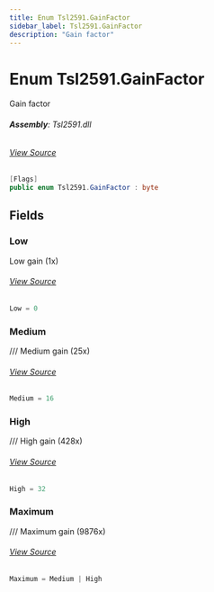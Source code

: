 ```yaml
---
title: Enum Tsl2591.GainFactor
sidebar_label: Tsl2591.GainFactor
description: "Gain factor"
---
```

# Enum Tsl2591.GainFactor
Gain factor

###### **Assembly**: Tsl2591.dll
###### [View Source](https://github.com/WildernessLabs/Meadow.Foundation.git/blob/develop/Source/Meadow.Foundation.Peripherals/Sensors.Light.Tsl2591/Driver/Tsl2591.Enums.cs#L84)
```csharp title="Declaration"
[Flags]
public enum Tsl2591.GainFactor : byte
```
## Fields
### Low
Low gain (1x)
###### [View Source](https://github.com/WildernessLabs/Meadow.Foundation.git/blob/develop/Source/Meadow.Foundation.Peripherals/Sensors.Light.Tsl2591/Driver/Tsl2591.Enums.cs#L90)
```csharp title="Declaration"
Low = 0
```
### Medium
/// Medium gain (25x)
###### [View Source](https://github.com/WildernessLabs/Meadow.Foundation.git/blob/develop/Source/Meadow.Foundation.Peripherals/Sensors.Light.Tsl2591/Driver/Tsl2591.Enums.cs#L94)
```csharp title="Declaration"
Medium = 16
```
### High
/// High gain (428x)
###### [View Source](https://github.com/WildernessLabs/Meadow.Foundation.git/blob/develop/Source/Meadow.Foundation.Peripherals/Sensors.Light.Tsl2591/Driver/Tsl2591.Enums.cs#L98)
```csharp title="Declaration"
High = 32
```
### Maximum
/// Maximum gain (9876x)
###### [View Source](https://github.com/WildernessLabs/Meadow.Foundation.git/blob/develop/Source/Meadow.Foundation.Peripherals/Sensors.Light.Tsl2591/Driver/Tsl2591.Enums.cs#L102)
```csharp title="Declaration"
Maximum = Medium | High
```
